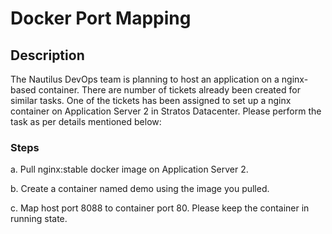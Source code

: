 # Docker Port Mapping

## Description

The Nautilus DevOps team is planning to host an application on a nginx-based container. There are number of tickets already been created for similar tasks. One of the tickets has been assigned to set up a nginx container on Application Server 2 in Stratos Datacenter. Please perform the task as per details mentioned below:

### Steps

a. Pull nginx:stable docker image on Application Server 2.


b. Create a container named demo using the image you pulled.


c. Map host port 8088 to container port 80. Please keep the container in running state.